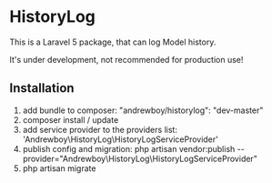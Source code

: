 # HistoryLog

This is a Laravel 5 package, that can log Model history. 

It's under development, not recommended for production use!

## Installation

1. add bundle to composer: "andrewboy/historylog": "dev-master"
2. composer install / update
3. add service provider to the providers list: 'Andrewboy\HistoryLog\HistoryLogServiceProvider'
4. publish config and migration: php artisan vendor:publish --provider="Andrewboy\HistoryLog\HistoryLogServiceProvider"
5. php artisan migrate
